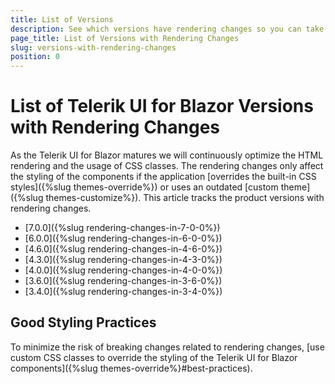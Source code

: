 ```yaml
---
title: List of Versions
description: See which versions have rendering changes so you can take them into account when upgrading.
page_title: List of Versions with Rendering Changes
slug: versions-with-rendering-changes
position: 0
---
```


# List of Telerik UI for Blazor Versions with Rendering Changes

As the Telerik UI for Blazor matures we will continuously optimize the HTML rendering and the usage of CSS classes. The rendering changes only affect the styling of the components if the application [overrides the built-in CSS styles]({%slug themes-override%}) or uses an outdated [custom theme]({%slug themes-customize%}). This article tracks the product versions with rendering changes.

* [7.0.0]({%slug rendering-changes-in-7-0-0%})
* [6.0.0]({%slug rendering-changes-in-6-0-0%})
* [4.6.0]({%slug rendering-changes-in-4-6-0%})
* [4.3.0]({%slug rendering-changes-in-4-3-0%})
* [4.0.0]({%slug rendering-changes-in-4-0-0%})
* [3.6.0]({%slug rendering-changes-in-3-6-0%})
* [3.4.0]({%slug rendering-changes-in-3-4-0%})

## Good Styling Practices

To minimize the risk of breaking changes related to rendering changes, [use custom CSS classes to override the styling of the Telerik UI for Blazor components]({%slug themes-override%}#best-practices).
